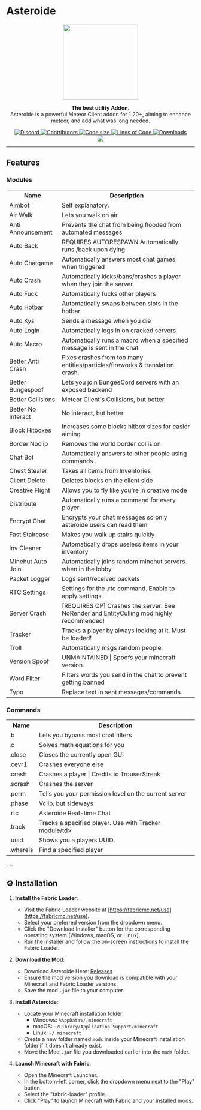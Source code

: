 # Asteroide

<div align="center">
  <img src="https://github.com/asteroide-development/Asteroide/blob/master/icon.png?raw=true" width="200">
</div>
<p align="center">
  <strong>The best utility Addon.</strong>
  <br>
Asteroide is a powerful Meteor Client addon for 1.20+, aiming to enhance meteor, and add what was long needed.
</p>


<div align="center">
<a href="https://discord.gg/QFHCFynpkY">
  <img alt="Discord" src="https://img.shields.io/discord/1334963147702014043?label=Discord&logo=discord&style=flat-square">
</a>
  <a href="https://github.com/asteroide-development/Asteroide/graphs/contributors">
    <img alt="Contributors" src="https://img.shields.io/github/contributors/asteroide-development/Asteroide?style=flat-square">
  </a>
  <a href="https://github.com/asteroide-development/Asteroide">
    <img alt="Code size" src="https://img.shields.io/github/languages/code-size/asteroide-development/Asteroide?style=flat-square">
  </a>
  <a href="https://github.com/asteroide-development/Asteroide">
    <img alt="Lines of Code" src="https://tokei.rs/b1/github/asteroide-development/Asteroide?style=flat-square">
  </a>
  <a href="https://github.com/asteroide-development/Asteroide/releases">
    <img alt="Downloads" src="https://img.shields.io/github/downloads/asteroide-development/asteroide/total?color=red&style=flat-square">
  </a>
<br>
  <a href="https://discord.gg/QFzE3UzdpQ">
    <img src="https://invidget.switchblade.xyz/QFzE3UzdpQ">
</a>  
</div>


---

## Features

### Modules
<table>
  <tr><th>Name</th><th>Description</th></tr>
  <tr><td>Aimbot</td><td>Self explanatory.</td></tr>
  <tr><td>Air Walk</td><td>Lets you walk on air</td></tr>
  <tr><td>Anti Announcement</td><td>Prevents the chat from being flooded from automated messages</td></tr>
  <tr><td>Auto Back</td><td>REQUIRES AUTORESPAWN Automatically runs /back upon dying</td></tr>
  <tr><td>Auto Chatgame</td><td>Automatically answers most chat games when triggered</td></tr>
  <tr><td>Auto Crash</td><td>Automatically kicks/bans/crashes a player when they join the server</td></tr>
  <tr><td>Auto Fuck</td><td>Automatically fucks other players</td></tr>
  <tr><td>Auto Hotbar</td><td>Automatically swaps between slots in the hotbar</td></tr>
  <tr><td>Auto Kys</td><td>Sends a message when you die</td></tr>
  <tr><td>Auto Login</td><td>Automatically logs in on cracked servers</td></tr>
  <tr><td>Auto Macro</td><td>Automatically runs a macro when a specified message is sent in the chat</td></tr>
  <tr><td>Better Anti Crash</td><td>Fixes crashes from too many entities/particles/fireworks & translation crash.</td></tr>
  <tr><td>Better Bungespoof</td><td>Lets you join BungeeCord servers with an exposed backend</td></tr>
  <tr><td>Better Collisions</td><td>Meteor Client's Collisions, but better</td></tr>
  <tr><td>Better No Interact</td><td>No interact, but better</td></tr>
  <tr><td>Block Hitboxes</td><td>Increases some blocks hitbox sizes for easier aiming</td></tr>
  <tr><td>Border Noclip</td><td>Removes the world border collision</td></tr>
  <tr><td>Chat Bot</td><td>Automatically answers to other people using commands</td></tr>
  <tr><td>Chest Stealer</td><td>Takes all items from Inventories</td></tr>
  <tr><td>Client Delete</td><td>Deletes blocks on the client side</td></tr>
  <tr><td>Creative Flight</td><td>Allows you to fly like you're in creative mode</td></tr>
  <tr><td>Distribute</td><td>Automatically runs a command for every player.</td></tr>
  <tr><td>Encrypt Chat</td><td>Encrypts your chat messages so only asteroide users can read them</td></tr>
  <tr><td>Fast Staircase</td><td>Makes you walk up stairs quickly</td></tr>
  <tr><td>Inv Cleaner</td><td>Automatically drops useless items in your inventory</td></tr>
  <tr><td>Minehut Auto Join</td><td>Automatically joins random minehut servers when in the lobby</td></tr>
  <tr><td>Packet Logger</td><td>Logs sent/received packets</td></tr>
  <tr><td>RTC Settings</td><td>Settings for the .rtc command. Enable to apply settings.</td></tr>
  <tr><td>Server Crash</td><td>[REQUIRES OP] Crashes the server. Bee NoRender and EntityCulling mod highly recommended!</td></tr>
  <tr><td>Tracker</td><td>Tracks a player by always looking at it. Must be loaded!</td></tr>
  <tr><td>Troll</td><td>Automatically msgs random people.</td></tr>
  <tr><td>Version Spoof</td><td>UNMAINTAINED | Spoofs your minecraft version.</td></tr>
  <tr><td>Word Filter</td><td>Filters words you send in the chat to prevent getting banned</td></tr>
  <tr><td>Typo</td><td>Replace text in sent messages/commands.</td></tr>
</table>

### Commands

<table>
  <tr><th>Name</th><th>Description</th></tr>
  <tr><td>.b</td><td>Lets you bypass most chat filters</td></tr>
  <tr><td>.c</td><td>Solves math equations for you</td></tr>
  <tr><td>.close</td><td>Closes the currently open GUI</td></tr>
  <tr><td>.cevr1</td><td>Crashes everyone else</td></tr>
  <tr><td>.crash</td><td>Crashes a player | Credits to TrouserStreak</td></tr>
  <tr><td>.scrash</td><td>Crashes the server</td></tr>
  <tr><td>.perm</td><td>Tells you your permission level on the current server</td></tr>
  <tr><td>.phase</td><td>Vclip, but sideways</td></tr>
  <tr><td>.rtc</td><td>Asteroide Real-time Chat</td></tr>
  <tr><td>.track</td><td>Tracks a specified player. Use with Tracker module/td></tr>
  <tr><td>.uuid</td><td>Shows you a players UUID.</td></tr>
  <tr><td>.whereis</td><td>Find a specified player</td></tr>
</table>
---

## ⚙️ Installation

1. **Install the Fabric Loader**:

    - Visit the Fabric Loader website at [https://fabricmc.net/use](https://fabricmc.net/use).
    - Select your preferred version from the dropdown menu.
    - Click the "Download Installer" button for the corresponding operating system (Windows, macOS, or Linux).
    - Run the installer and follow the on-screen instructions to install the Fabric Loader.

2. **Download the Mod**:

    - Download Asteroide Here: [Releases](https://github.com/asteroide-development/Asteroide/releases)
    - Ensure the mod version you download is compatible with your Minecraft and Fabric Loader versions.
    - Save the mod `.jar` file to your computer.

3. **Install Asteroide**:

    - Locate your Minecraft installation folder:
        - Windows: `%AppData%/.minecraft`
        - macOS: `~/Library/Application Support/minecraft`
        - Linux: `~/.minecraft`
    - Create a new folder named `mods` inside your Minecraft installation folder if it doesn't already exist.
    - Move the Mod `.jar` file you downloaded earlier into the `mods` folder.

4. **Launch Minecraft with Fabric**:

    - Open the Minecraft Launcher.
    - In the bottom-left corner, click the dropdown menu next to the "Play" button.
    - Select the "fabric-loader" profile.
    - Click "Play" to launch Minecraft with Fabric and your installed mods.
